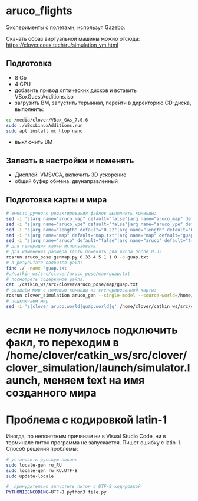 # aruco_flights

Эксперименты с полетами, используя Gazebo.

Скачать образ виртуальной машины можно отсюда: https://clover.coex.tech/ru/simulation_vm.html

## Подготовка

 * 8 Gb
 * 4 CPU
 * добавить привод оптических дисков и вставить VBoxGuestAdditions.iso
 * загрузить ВМ, запустить терминал, перейти в директорию CD-диска, выполнить:

```bash
cd /media/clover/VBox_GAs_7.0.6
sudo ./VBoxLinuxAdditions.run
sudo apt install mc htop nano
```

 * выключить ВМ

## Залезть в настройки и поменять

 * Дисплей: VMSVGA, включить 3D ускорение
 * общий буфер обмена: двунаправленный

## Подготовка карты и мира

```bash
# вместо ручного редактирования файлов выполнить команды:
sed -i 's|arg name="aruco_map" default="false"|arg name="aruco_map" default="true"|g' /home/clover/catkin_ws/src/clover/clover/launch/aruco.launch
sed -i 's|arg name="aruco_vpe" default="false"|arg name="aruco_vpe" default="true"|g' /home/clover/catkin_ws/src/clover/clover/launch/aruco.launch
sed -i 's|arg name="length" default="0.22"|arg name="length" default="0.33"|g' /home/clover/catkin_ws/src/clover/clover/launch/aruco.launch
sed -i 's|arg name="map" default="map.txt"|arg name="map" default="guap.txt"|g' /home/clover/catkin_ws/src/clover/clover/launch/aruco.launch
sed -i 's|arg name="aruco" default="false"|arg name="aruco" default="true"|g' /home/clover/catkin_ws/src/clover/clover/launch/clover.launch
# для генерации карты использовать:
# для изменения размера карты поменять два числа после 0.33
rosrun aruco_pose genmap.py 0.33 4 5 1 1 0 -o guap.txt
# в результате появится файл:
find ./ -name 'guap.txt'
#./catkin_ws/src/clover/aruco_pose/map/guap.txt
# посмотреть содержимое файла:
cat ./catkin_ws/src/clover/aruco_pose/map/guap.txt
# создаём мир с помощью команды из сгенерированной карты:
rosrun clover_simulation aruco_gen --single-model --source-world=/home/clover/catkin_ws/src/clover/clover_simulation/resources/worlds/clover.world /home/clover/catkin_ws/src/clover/aruco_pose/map/guap.txt > /home/clover/catkin_ws/src/clover/clover_simulation/resources/worlds/guap.world
# подключаем мир
sed -i 's|clover_aruco.world|guap.world|g' /home/clover/catkin_ws/src/clover/clover_simulation/launch/simulator.launch
```
# если не получилось подключить факл, то переходим в /home/clover/catkin_ws/src/clover/clover_simulation/launch/simulator.launch, <arg name="world_name" value="$(find clover_simulation)/resources/worlds/text.world"/> меняем text на имя созданного мира

# Проблема с кодировкой latin-1

Иногда, по непонятным причинам ни в Visual Studio Code, ни в терминале питон программа не запускается. Пишет ошибку с latin-1. Способ решения проблемы:

```bash
# установить русскую локаль
sudo locale-gen ru_RU
sudo locale-gen ru_RU.UTF-8
sudo update-locale

#  принудительно запустить питон с UTF-8 кодировкой
PYTHONIOENCODING=UTF-8 python3 file.py
```
